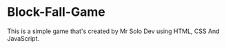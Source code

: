 # Block-Fall-Game
This is a simple game that's created by Mr Solo Dev using HTML, CSS And JavaScript.
